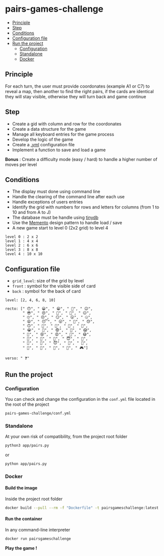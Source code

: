 # pairs-games-challenge

* [Principle](#principle)
* [Step](#step)
* [Conditions](#conditions)
* [Configuration file](#configuration-file)
* [Run the project](#run-the-project)
    * [Configuration](#configuration)
    * [Standalone](#standalone)
    * [Docker](#docker)

## Principle

For each turn, the user must provide coordonates (example A1 or C7) to reveal a map, then another to find the right pairs, if the cards are identical they will stay visible, otherwise they will turn back and game continue

## Step

- Create a gid with column and row for the coordonates
- Create a data structure for the game
- Manage all keyboard entries for the game process
- Develop the logic of the game
- Create a [.yml](https://www.baeldung.com/spring-yaml) configuration file
- Implement a function to save and load a game

**Bonus** : Create a difficulty mode (easy / hard) to handle a higher number of moves per level

## Conditions
- The display must done using command line
- Handle the clearing of the command line after each use
- Handle exceptions of users entries
- Identify the grid with numbers for rows and letters for columns (from 1 to 10 and from A to J)
- The database must be handle using [tinydb](https://tinydb.readthedocs.io/en/latest/getting-started.html)
- Use the [Memento](https://refactoring.guru/design-patterns/memento/python/example) design pattern to handle load / save
- A new game start to level 0 (2x2 grid) to level 4
```
level 0 : 2 x 2
level 1 : 4 x 4
level 2 : 6 x 6
level 3 : 8 x 8
level 4 : 10 x 10
```

## Configuration file

- `grid_level`: size of the grid by level
- `front` : symbol for the visible side of card
- `back` : symbol for the back of card
```
level: [2, 4, 6, 8, 10]

recto: [" 😯", " 😀", " 😁", " 🤣", " 😉",
        " 😎", " 😍", " 🤗", " 🤩", " 😑",
        " 🙄", " 😣", " 😏", " 😮", " 🤐",
        " 😫", " 😴", " 😛", " 🤤", " 😓",
        " 🙃", " 🤑", " 🥵", " 🥶", " 😤",
        " 😭", " 🥳", " 😨", " 🤯", " 😱",
        " 🤪", " 😵", " 😡", " 🥺", " 😷",
        " 🤕", " 🤢", " 🤮", " 😇", " 🤠",
        " 🤥", " 🧐", " 😈", " 🤡", " 👻",
        " 🤘", " 🐍", " 🦆", " 🦁", " 🎮"]

verso: " ❓"
```

## Run the project

### Configuration
You can check and change the configuration in the `conf.yml` file located in the root of the project
```bash
pairs-games-challenge/conf.yml
```

### Standalone
At your own risk of compatibility, from the project root folder
```bash
python3 app/pairs.py
```
or
```bash
python app/pairs.py
```

### Docker

#### Build the image
Inside the project root folder
```bash
docker build --pull --rm -f "Dockerfile" -t pairsgameschallenge:latest "." 
```

#### Run the container
In any command-line interpreter
```bash
docker run pairsgameschallenge
```

**Play the game !**